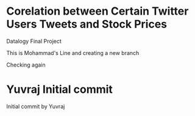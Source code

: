 # Corelation between Certain Twitter Users Tweets and Stock Prices
Datalogy Final Project

This is Mohammad's Line and creating a new branch

Checking again

# Yuvraj Initial commit
Initial commit by Yuvraj
